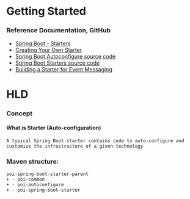 # Getting Started

### Reference Documentation, GitHub

* [Spring Boot - Starters](https://docs.spring.io/spring-boot/docs/current/reference/htmlsingle/#using.build-systems.starters)
* [Creating Your Own Starter](https://docs.spring.io/spring-boot/docs/current/reference/htmlsingle/#features.developing-auto-configuration.custom-starter)
* [Spring Boot Autoconfigure source code](https://github.com/spring-projects/spring-boot/tree/main/spring-boot-project/spring-boot-autoconfigure/src/main/java/org/springframework/boot/autoconfigure)
* [Spring Boot Starters source code](https://github.com/spring-projects/spring-boot/tree/main/spring-boot-project/spring-boot-starters)
* [Building a Starter for Event Messaging](https://reflectoring.io/spring-boot-starter/)

# HLD
### Concept
#### What is Starter (Auto-configuration)
```
A typical Spring Boot starter contains code to auto-configure and customize the infrastructure of a given technology
```

### Maven structure:
```
poi-spring-boot-starter-parent
+ - poi-common
+ - poi-autoconfigure 
+ - poi-spring-boot-starter
```
